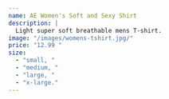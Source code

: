 ```yaml
---
name: AE Women's Soft and Sexy Shirt
description: |
  Light super soft breathable mens T-shirt.
image: "/images/womens-tshirt.jpg/"
price: "12.99 "
size:
  - "small, "
  - "medium, "
  - "large, "
  - "x-large."
---
```

